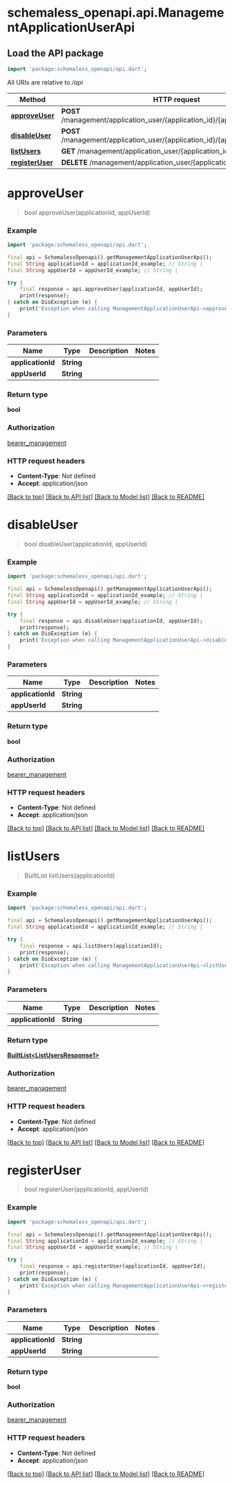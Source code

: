 # schemaless_openapi.api.ManagementApplicationUserApi

## Load the API package
```dart
import 'package:schemaless_openapi/api.dart';
```

All URIs are relative to */api*

Method | HTTP request | Description
------------- | ------------- | -------------
[**approveUser**](ManagementApplicationUserApi.md#approveuser) | **POST** /management/application_user/{application_id}/{app_user_id}/approve | 
[**disableUser**](ManagementApplicationUserApi.md#disableuser) | **POST** /management/application_user/{application_id}/{app_user_id}/disable | 
[**listUsers**](ManagementApplicationUserApi.md#listusers) | **GET** /management/application_user/{application_id} | 
[**registerUser**](ManagementApplicationUserApi.md#registeruser) | **DELETE** /management/application_user/{application_id}/{app_user_id} | 


# **approveUser**
> bool approveUser(applicationId, appUserId)



### Example
```dart
import 'package:schemaless_openapi/api.dart';

final api = SchemalessOpenapi().getManagementApplicationUserApi();
final String applicationId = applicationId_example; // String | 
final String appUserId = appUserId_example; // String | 

try {
    final response = api.approveUser(applicationId, appUserId);
    print(response);
} catch on DioException (e) {
    print('Exception when calling ManagementApplicationUserApi->approveUser: $e\n');
}
```

### Parameters

Name | Type | Description  | Notes
------------- | ------------- | ------------- | -------------
 **applicationId** | **String**|  | 
 **appUserId** | **String**|  | 

### Return type

**bool**

### Authorization

[bearer_management](../README.md#bearer_management)

### HTTP request headers

 - **Content-Type**: Not defined
 - **Accept**: application/json

[[Back to top]](#) [[Back to API list]](../README.md#documentation-for-api-endpoints) [[Back to Model list]](../README.md#documentation-for-models) [[Back to README]](../README.md)

# **disableUser**
> bool disableUser(applicationId, appUserId)



### Example
```dart
import 'package:schemaless_openapi/api.dart';

final api = SchemalessOpenapi().getManagementApplicationUserApi();
final String applicationId = applicationId_example; // String | 
final String appUserId = appUserId_example; // String | 

try {
    final response = api.disableUser(applicationId, appUserId);
    print(response);
} catch on DioException (e) {
    print('Exception when calling ManagementApplicationUserApi->disableUser: $e\n');
}
```

### Parameters

Name | Type | Description  | Notes
------------- | ------------- | ------------- | -------------
 **applicationId** | **String**|  | 
 **appUserId** | **String**|  | 

### Return type

**bool**

### Authorization

[bearer_management](../README.md#bearer_management)

### HTTP request headers

 - **Content-Type**: Not defined
 - **Accept**: application/json

[[Back to top]](#) [[Back to API list]](../README.md#documentation-for-api-endpoints) [[Back to Model list]](../README.md#documentation-for-models) [[Back to README]](../README.md)

# **listUsers**
> BuiltList<ListUsersResponse1> listUsers(applicationId)



### Example
```dart
import 'package:schemaless_openapi/api.dart';

final api = SchemalessOpenapi().getManagementApplicationUserApi();
final String applicationId = applicationId_example; // String | 

try {
    final response = api.listUsers(applicationId);
    print(response);
} catch on DioException (e) {
    print('Exception when calling ManagementApplicationUserApi->listUsers: $e\n');
}
```

### Parameters

Name | Type | Description  | Notes
------------- | ------------- | ------------- | -------------
 **applicationId** | **String**|  | 

### Return type

[**BuiltList&lt;ListUsersResponse1&gt;**](ListUsersResponse1.md)

### Authorization

[bearer_management](../README.md#bearer_management)

### HTTP request headers

 - **Content-Type**: Not defined
 - **Accept**: application/json

[[Back to top]](#) [[Back to API list]](../README.md#documentation-for-api-endpoints) [[Back to Model list]](../README.md#documentation-for-models) [[Back to README]](../README.md)

# **registerUser**
> bool registerUser(applicationId, appUserId)



### Example
```dart
import 'package:schemaless_openapi/api.dart';

final api = SchemalessOpenapi().getManagementApplicationUserApi();
final String applicationId = applicationId_example; // String | 
final String appUserId = appUserId_example; // String | 

try {
    final response = api.registerUser(applicationId, appUserId);
    print(response);
} catch on DioException (e) {
    print('Exception when calling ManagementApplicationUserApi->registerUser: $e\n');
}
```

### Parameters

Name | Type | Description  | Notes
------------- | ------------- | ------------- | -------------
 **applicationId** | **String**|  | 
 **appUserId** | **String**|  | 

### Return type

**bool**

### Authorization

[bearer_management](../README.md#bearer_management)

### HTTP request headers

 - **Content-Type**: Not defined
 - **Accept**: application/json

[[Back to top]](#) [[Back to API list]](../README.md#documentation-for-api-endpoints) [[Back to Model list]](../README.md#documentation-for-models) [[Back to README]](../README.md)

